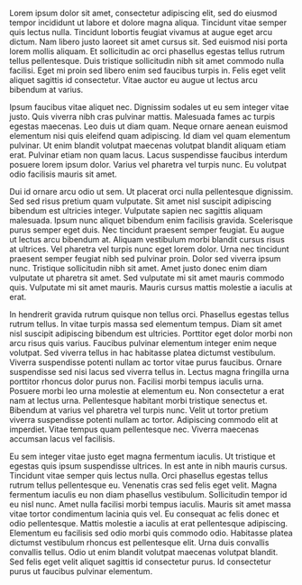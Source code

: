 Lorem ipsum dolor sit amet, consectetur adipiscing elit, sed do eiusmod tempor incididunt ut labore et dolore magna aliqua. Tincidunt vitae semper quis lectus nulla. Tincidunt lobortis feugiat vivamus at augue eget arcu dictum. Nam libero justo laoreet sit amet cursus sit. Sed euismod nisi porta lorem mollis aliquam. Et sollicitudin ac orci phasellus egestas tellus rutrum tellus pellentesque. Duis tristique sollicitudin nibh sit amet commodo nulla facilisi. Eget mi proin sed libero enim sed faucibus turpis in. Felis eget velit aliquet sagittis id consectetur. Vitae auctor eu augue ut lectus arcu bibendum at varius.

Ipsum faucibus vitae aliquet nec. Dignissim sodales ut eu sem integer vitae justo. Quis viverra nibh cras pulvinar mattis. Malesuada fames ac turpis egestas maecenas. Leo duis ut diam quam. Neque ornare aenean euismod elementum nisi quis eleifend quam adipiscing. Id diam vel quam elementum pulvinar. Ut enim blandit volutpat maecenas volutpat blandit aliquam etiam erat. Pulvinar etiam non quam lacus. Lacus suspendisse faucibus interdum posuere lorem ipsum dolor. Varius vel pharetra vel turpis nunc. Eu volutpat odio facilisis mauris sit amet.

Dui id ornare arcu odio ut sem. Ut placerat orci nulla pellentesque dignissim. Sed sed risus pretium quam vulputate. Sit amet nisl suscipit adipiscing bibendum est ultricies integer. Vulputate sapien nec sagittis aliquam malesuada. Ipsum nunc aliquet bibendum enim facilisis gravida. Scelerisque purus semper eget duis. Nec tincidunt praesent semper feugiat. Eu augue ut lectus arcu bibendum at. Aliquam vestibulum morbi blandit cursus risus at ultrices. Vel pharetra vel turpis nunc eget lorem dolor. Urna nec tincidunt praesent semper feugiat nibh sed pulvinar proin. Dolor sed viverra ipsum nunc. Tristique sollicitudin nibh sit amet. Amet justo donec enim diam vulputate ut pharetra sit amet. Sed vulputate mi sit amet mauris commodo quis. Vulputate mi sit amet mauris. Mauris cursus mattis molestie a iaculis at erat.

In hendrerit gravida rutrum quisque non tellus orci. Phasellus egestas tellus rutrum tellus. In vitae turpis massa sed elementum tempus. Diam sit amet nisl suscipit adipiscing bibendum est ultricies. Porttitor eget dolor morbi non arcu risus quis varius. Faucibus pulvinar elementum integer enim neque volutpat. Sed viverra tellus in hac habitasse platea dictumst vestibulum. Viverra suspendisse potenti nullam ac tortor vitae purus faucibus. Ornare suspendisse sed nisi lacus sed viverra tellus in. Lectus magna fringilla urna porttitor rhoncus dolor purus non. Facilisi morbi tempus iaculis urna. Posuere morbi leo urna molestie at elementum eu. Non consectetur a erat nam at lectus urna. Pellentesque habitant morbi tristique senectus et. Bibendum at varius vel pharetra vel turpis nunc. Velit ut tortor pretium viverra suspendisse potenti nullam ac tortor. Adipiscing commodo elit at imperdiet. Vitae tempus quam pellentesque nec. Viverra maecenas accumsan lacus vel facilisis.

Eu sem integer vitae justo eget magna fermentum iaculis. Ut tristique et egestas quis ipsum suspendisse ultrices. In est ante in nibh mauris cursus. Tincidunt vitae semper quis lectus nulla. Orci phasellus egestas tellus rutrum tellus pellentesque eu. Venenatis cras sed felis eget velit. Magna fermentum iaculis eu non diam phasellus vestibulum. Sollicitudin tempor id eu nisl nunc. Amet nulla facilisi morbi tempus iaculis. Mauris sit amet massa vitae tortor condimentum lacinia quis vel. Eu consequat ac felis donec et odio pellentesque. Mattis molestie a iaculis at erat pellentesque adipiscing. Elementum eu facilisis sed odio morbi quis commodo odio. Habitasse platea dictumst vestibulum rhoncus est pellentesque elit. Urna duis convallis convallis tellus. Odio ut enim blandit volutpat maecenas volutpat blandit. Sed felis eget velit aliquet sagittis id consectetur purus. Id consectetur purus ut faucibus pulvinar elementum.